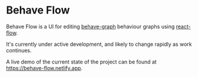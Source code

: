# Behave Flow

Behave Flow is a UI for editing [behave-graph](https://github.com/bhouston/behave-graph) behaviour graphs using [react-flow](https://github.com/wbkd/react-flow).

It's currently under active development, and likely to change rapidly as work continues.

A live demo of the current state of the project can be found at https://behave-flow.netlify.app.
